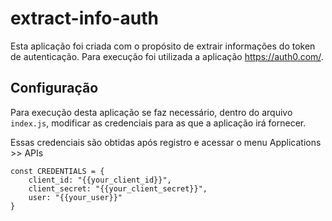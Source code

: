# extract-info-auth

Esta aplicação foi criada com o propósito de extrair informações do token de autenticação. 
Para execução foi utilizada a aplicação https://auth0.com/.

## Configuração

Para execução desta aplicação se faz necessário, dentro do arquivo `index.js`, modificar as credenciais para as que a aplicação irá fornecer.

Essas credenciais são obtidas após registro e acessar o menu Applications >> APIs


``` JS
const CREDENTIALS = {
    client_id: "{{your_client_id}}",
    client_secret: "{{your_client_secret}}",
    user: "{{your_user}}"
}
```